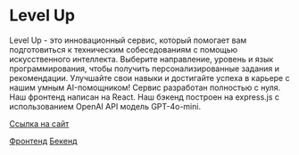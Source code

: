 # Level Up

Level Up - это инновационный сервис, который помогает вам подготовиться к техническим собеседованиям с помощью искусственного интеллекта. Выберите направление, уровень и язык программирования, чтобы получить персонализированные задания и рекомендации. Улучшайте свои навыки и достигайте успеха в карьере с нашим умным AI-помощником!
Сервис разработан полностью с нуля.
Наш фронтенд написан на React.
Наш бэкенд построен на express.js с использованием OpenAI API модель GPT-4o-mini.

[Ссылка на сайт](https://interview-gold-eta.vercel.app/)

[Фронтенд](https://github.com/InteviewPrep-LevelUp/frontend)
[Бекенд](https://github.com/InteviewPrep-LevelUp/Ai-Interview-Assistant-Backend)


